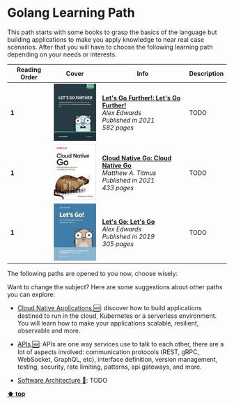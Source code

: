 [//]: # (Auto generated file from templates)

# Golang Learning Path

This path starts with some books to grasp the basics of the language but building applications to make you apply knowledge to near real case scenarios. After that you will have to choose the following learning path depending on your needs or interests.

| Reading Order | Cover | Info | Description |
| --- | --- | --- | --- |
| **1** | ![img](/assets/books/covers/lets-go-further.jpeg) | [**Let's Go Further!: Let's Go Further!**](https://lets-go-further.alexedwards.net/) <br> *Alex Edwards* <br> *Published in 2021* <br> *582 pages* <br>  | TODO |
| **1** | ![img](/assets/books/covers/cloud-native-go.jpeg) | [**Cloud Native Go: Cloud Native Go**](https://learning.oreilly.com/library/view/-/9781492076322/) <br> *Matthew A. Titmus* <br> *Published in 2021* <br> *433 pages* <br>  | TODO |
| **1** | ![img](/assets/books/covers/lets-go.jpeg) | [**Let's Go: Let's Go**](https://lets-go.alexedwards.net/) <br> *Alex Edwards* <br> *Published in 2019* <br> *305 pages* <br>  | TODO |

The following paths are opened to you now, choose wisely:



Want to change the subject? Here are some suggestions about other paths you can explore:

- [Cloud Native Applications :new:](/content/paths/cloud-native-apps.md): discover how to build applications destined to run in the cloud, Kubernetes or a serverless environment. You will learn how to make your applications scalable, resilient, observable and more.

- [APIs :new:](/content/paths/apis.md): APIs are one way services use to talk to each other, there are a lot of aspects involved: communication protocols (REST, gRPC, WebSocket, GraphQL, etc), interface definition, version management, testing, security, rate limiting, patterns, api gateways, and more.

- [Software Architecture :construction:](/content/paths/software-architecture.md): TODO


[**⬆ top**](#golang-learning-path)
